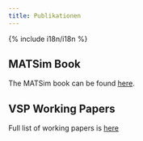```yaml
---
title: Publikationen
---
```


{% include i18n/i18n %}

## MATSim Book

The MATSim book can be found [here](https://matsim.org/the-book).

## VSP Working Papers

Full list of working papers is [here](/publications/vspwp)
